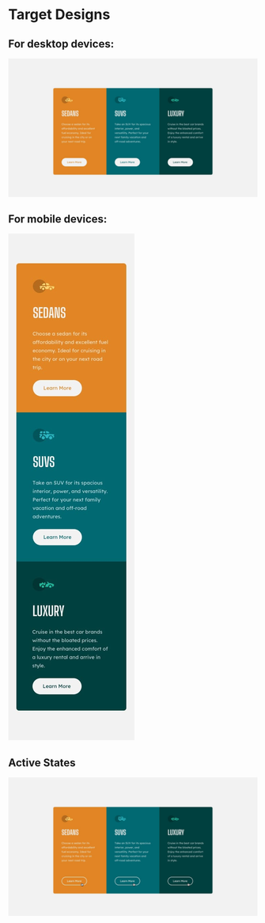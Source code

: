 # Target Designs

## For desktop devices:

![](./desktop-design.jpg)

## For mobile devices:

![](./mobile-design.jpg)

## Active States

![](./active-states.jpg)
